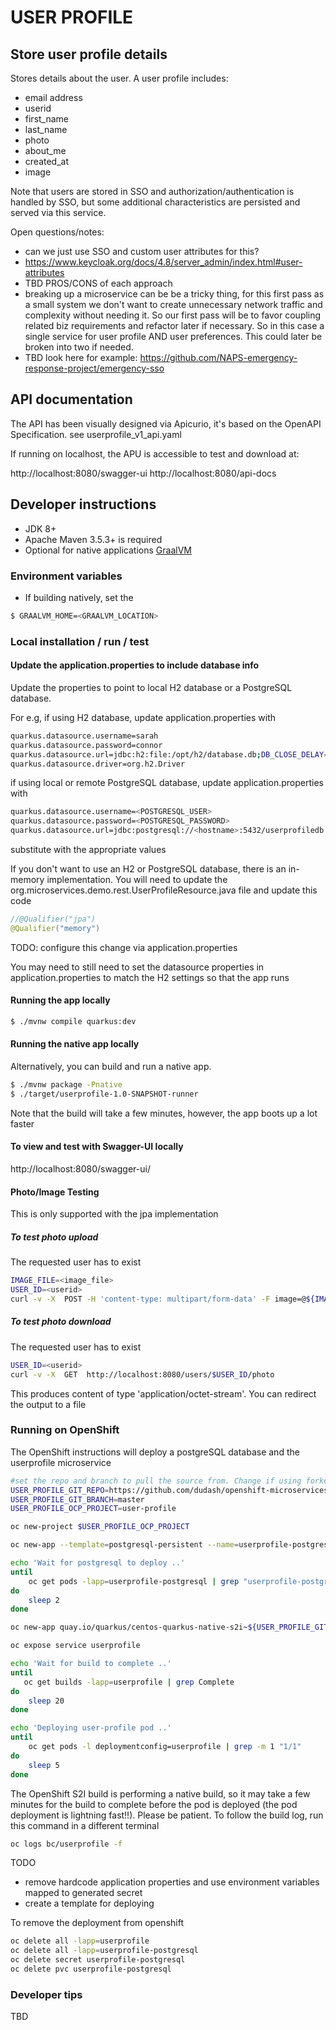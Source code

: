 # USER PROFILE
## Store user profile details
Stores details about the user. A user profile includes:
* email address
* userid
* first_name
* last_name
* photo
* about_me
* created_at
* image

Note that users are stored in SSO and authorization/authentication is handled by SSO, but some additional characteristics are persisted and served via this service.
 
Open questions/notes:
- can we just use SSO and custom user attributes for this?
- https://www.keycloak.org/docs/4.8/server_admin/index.html#user-attributes
- TBD PROS/CONS of each approach
- breaking up a microservice can be be a tricky thing, for this first pass as a small system we don't want to create unnecessary network traffic and complexity without needing it. So our first pass will be to favor coupling related biz requirements and refactor later if necessary. So in this case a single service for user profile AND user preferences. This could later be broken into two if needed.
- TBD look here for example: https://github.com/NAPS-emergency-response-project/emergency-sso
  

## API documentation
The API has been visually designed via Apicurio, it's based on the OpenAPI Specification. see userprofile_v1_api.yaml

If running on localhost, the APU is accessible to test and download at:

http://localhost:8080/swagger-ui
http://localhost:8080/api-docs

## Developer instructions
- JDK 8+
- Apache Maven 3.5.3+ is required
- Optional for native applications [GraalVM](https://www.graalvm.org/) 


### Environment variables
* If building natively, set the 
```bash
$ GRAALVM_HOME=<GRAALVM_LOCATION>
```

### Local installation / run / test

#### Update the application.properties to include database info
Update the properties to point to local H2 database or a PostgreSQL database. 

For e.g, if using H2 database, update application.properties with
```bash
quarkus.datasource.username=sarah
quarkus.datasource.password=connor
quarkus.datasource.url=jdbc:h2:file:/opt/h2/database.db;DB_CLOSE_DELAY=-1;DB_CLOSE_ON_EXIT=FALSE
quarkus.datasource.driver=org.h2.Driver
```
 if using local or remote PostgreSQL database, update application.properties with
```bash
quarkus.datasource.username=<POSTGRESQL_USER>
quarkus.datasource.password=<POSTGRESQL_PASSWORD>
quarkus.datasource.url=jdbc:postgresql://<hostname>:5432/userprofiledb
```
substitute with the appropriate values

If you don't want to use an H2 or PostgreSQL database, there is an in-memory implementation. You will need to update the org.microservices.demo.rest.UserProfileResource.java file and update this code
```java
//@Qualifier("jpa")
@Qualifier("memory")
```
TODO: configure this change via application.properties

You may need to still need to set the datasource properties in application.properties to match the H2 settings so that the app runs

#### Running the app locally
```bash
$ ./mvnw compile quarkus:dev
```

#### Running the native app locally
Alternatively, you can build and run a native app. 
```bash
$ ./mvnw package -Pnative
$ ./target/userprofile-1.0-SNAPSHOT-runner
```
Note that the build will take a few minutes, however, the app boots up a lot faster

#### To view and test with Swagger-UI locally
http://localhost:8080/swagger-ui/


#### Photo/Image Testing
This is only supported with the jpa implementation

##### To test photo upload
The requested user has to exist

```bash
IMAGE_FILE=<image_file>
USER_ID=<userid>
curl -v -X  POST -H 'content-type: multipart/form-data' -F image=@${IMAGE_FILE} http://localhost:8080/users/$USER_ID/photo
```
##### To test photo download
The requested user has to exist

```bash
USER_ID=<userid>
curl -v -X  GET  http://localhost:8080/users/$USER_ID/photo
```

This produces content of type 'application/octet-stream'. You can redirect the output to a file

### Running on OpenShift

The OpenShift instructions will deploy a postgreSQL database and the userprofile microservice 

```bash
#set the repo and branch to pull the source from. Change if using forked repo and/or branch
USER_PROFILE_GIT_REPO=https://github.com/dudash/openshift-microservices
USER_PROFILE_GIT_BRANCH=master
USER_PROFILE_OCP_PROJECT=user-profile

oc new-project $USER_PROFILE_OCP_PROJECT

oc new-app --template=postgresql-persistent --name=userprofile-postgresql --param=POSTGRESQL_USER=sarah --param=POSTGRESQL_PASSWORD=connor --param=POSTGRESQL_DATABASE=userprofiledb --param=DATABASE_SERVICE_NAME=userprofile-postgresql  -lapp=userprofile -lcomponent=db

echo 'Wait for postgresql to deploy ..'
until 
	oc get pods -lapp=userprofile-postgresql | grep "userprofile-postgresql" | grep -m 1 "1/1"
do
	sleep 2
done

oc new-app quay.io/quarkus/centos-quarkus-native-s2i~${USER_PROFILE_GIT_REPO}#${USER_PROFILE_GIT_BRANCH} --context-dir=/code/userprofile --name=userprofile -lcomponent=microservice

oc expose service userprofile

echo 'Wait for build to complete ..'
until
   oc get builds -lapp=userprofile | grep Complete 
do
    sleep 20
done

echo 'Deploying user-profile pod ..'
until 
	oc get pods -l deploymentconfig=userprofile | grep -m 1 "1/1"
do
	sleep 5
done 

```
The OpenShift S2I build is performing a native build, so it may take a few minutes for the build to complete before the pod is deployed (the pod deployment is lightning fast!!). Please be patient. To follow the build log, run this command in a different terminal

```bash
oc logs bc/userprofile -f
```

TODO 
- remove hardcode application properties and use environment variables mapped to generated secret
- create a template for deploying


To remove the deployment from openshift
```bash
oc delete all -lapp=userprofile
oc delete all -lapp=userprofile-postgresql
oc delete secret userprofile-postgresql
oc delete pvc userprofile-postgresql
```

### Developer tips
TBD 



[1]: https://access.redhat.com/documentation/en-us/red_hat_single_sign-on/7.3/
[2]: https://www.keycloak.org/docs/4.8/getting_started/index.html
[3]: https://www.graalvm.org/
